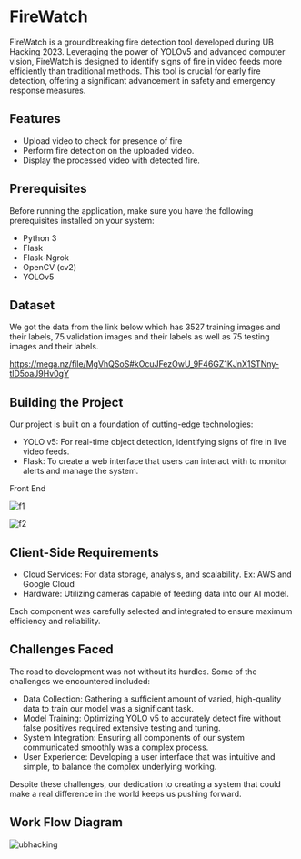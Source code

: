 # FireWatch

FireWatch is a groundbreaking fire detection tool developed during UB Hacking 2023. Leveraging the power of YOLOv5 and advanced computer vision, FireWatch is designed to identify signs of fire in video feeds more efficiently than traditional methods. This tool is crucial for early fire detection, offering a significant advancement in safety and emergency response measures.

## Features

- Upload video to check for presence of fire
- Perform fire detection on the uploaded video.
- Display the processed video with detected fire.

## Prerequisites

Before running the application, make sure you have the following prerequisites installed on your system:

- Python 3
- Flask
- Flask-Ngrok
- OpenCV (cv2)
- YOLOv5

## Dataset

We got the data from the link below which has 3527 training images and their labels, 75 validation images and their labels as well as 75 testing images and their labels.

https://mega.nz/file/MgVhQSoS#kOcuJFezOwU_9F46GZ1KJnX1STNny-tlD5oaJ9Hv0gY

## Building the Project

Our project is built on a foundation of cutting-edge technologies:

- YOLO v5: For real-time object detection, identifying signs of fire in live video feeds.
- Flask: To create a web interface that users can interact with to monitor alerts and manage the system.

Front End

![f1](https://github.com/UBH-Fall2023/ubh-fall2023-adiimated/assets/56118819/60bd7630-09cb-4255-aec4-96a0c862f50b)

![f2](https://github.com/UBH-Fall2023/ubh-fall2023-adiimated/assets/56118819/5d423168-ebb5-4a19-8cb1-f54074e1de19)


## Client-Side Requirements
- Cloud Services: For data storage, analysis, and scalability. Ex: AWS and Google Cloud
- Hardware: Utilizing cameras capable of feeding data into our AI model.

Each component was carefully selected and integrated to ensure maximum efficiency and reliability.

## Challenges Faced

The road to development was not without its hurdles. Some of the challenges we encountered included:

- Data Collection: Gathering a sufficient amount of varied, high-quality data to train our model was a significant task.
- Model Training: Optimizing YOLO v5 to accurately detect fire without false positives required extensive testing and tuning.
- System Integration: Ensuring all components of our system communicated smoothly was a complex process.
- User Experience: Developing a user interface that was intuitive and simple, to balance the complex underlying working.

Despite these challenges, our dedication to creating a system that could make a real difference in the world keeps us pushing forward.


## Work Flow Diagram


![ubhacking](https://github.com/UBH-Fall2023/ubh-fall2023-adiimated/assets/56118819/c841c036-0c3c-46ab-b6c8-820b9ecc5ab9)



